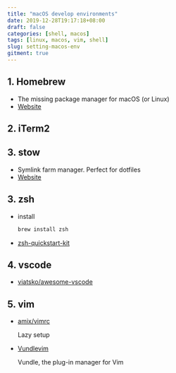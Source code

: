 ```yaml
---
title: "macOS develop environments"
date: 2019-12-28T19:17:18+08:00
draft: false
categories: [shell, macos]
tags: [linux, macos, vim, shell]
slug: setting-macos-env
gitment: true
---
```


## 1. Homebrew

- The missing package manager for macOS (or Linux)
- [Website](https://brew.sh/)

## 2. iTerm2

## 3. stow

- Symlink farm manager. Perfect for dotfiles
- [Website](https://www.gnu.org/software/stow/)

## 3. zsh

- install

  ```bash
  brew install zsh
  ```

- [zsh-quickstart-kit](https://github.com/unixorn/zsh-quickstart-kit)

## 4. vscode

- [viatsko/awesome-vscode](https://github.com/viatsko/awesome-vscode)

## 5. vim

- [amix/vimrc](https://github.com/amix/vimrc)

  Lazy setup

- [Vundlevim](https://github.com/VundleVim/Vundle.vim)

  Vundle, the plug-in manager for Vim

